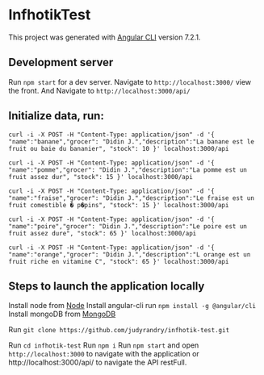 # InfhotikTest

This project was generated with [Angular CLI](https://github.com/angular/angular-cli) version 7.2.1.

## Development server

Run `npm start` for a dev server. Navigate to `http://localhost:3000/` view the front. And Navigate to `http://localhost:3000/api/`

## Initialize data, run:
 `curl -i -X POST -H "Content-Type: application/json" -d '{ "name":"banane","grocer": "Didin J.","description":"La banane est le fruit ou baie du bananier", "stock": 10 }' localhost:3000/api`
 
 `curl -i -X POST -H "Content-Type: application/json" -d '{ "name":"pomme","grocer": "Didin J.","description":"La pomme est un fruit assez dur", "stock": 15 }' localhost:3000/api`
 
 `curl -i -X POST -H "Content-Type: application/json" -d '{ "name":"fraise","grocer": "Didin J.","description":"Le fraise est un fruit comestible � p�pins", "stock": 15 }' localhost:3000/api`
 
 `curl -i -X POST -H "Content-Type: application/json" -d '{ "name":"poire","grocer": "Didin J.","description":"Le poire est un fruit assez dure", "stock": 65 }' localhost:3000/api`
 
 `curl -i -X POST -H "Content-Type: application/json" -d '{ "name":"orange","grocer": "Didin J.","description":"L orange est un fruit riche en vitamine C", "stock": 65 }' localhost:3000/api`

## Steps to launch the application locally

Install node from  [Node](https://nodejs.org/en/)
Install angular-cli run `npm install -g @angular/cli`
Install mongoDB from [MongoDB](https://www.mongodb.com/)

Run `git clone https://github.com/judyrandry/infhotik-test.git`

Run `cd infhotik-test`
Run `npm i`
Run `npm start` and open `http://localhost:3000` to navigate with the application or http://localhost:3000/api/ to navigate the API restFull.
